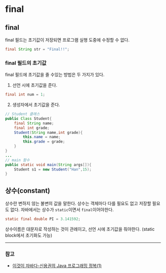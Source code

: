 # final
## final
final 필드는 초기값이 저장되면 프로그램 실행 도중에 수정할 수 없다.
```java
final String str = "Final!!";
```
### final 필드의 초기값
final 필드에 초기값을 줄 수있는 방법은 두 가지가 있다.

1. 선언 시에 초기값을 준다.
```java
final int num = 1;
```
2. 생성자에서 초기값을 준다.
```java
// Student 클래스
public Class Student{
	final String name;
	final int grade;
    Student(String name,int grade){
    	this.name = name;
        this.grade = grade;
    }
}
...
// main 함수
public static void main(String args[]){
	Student s1 = new Student("Han",15);
}
```
## 상수(constant)
상수란 변하지 않는 불변의 값을 말한다. 상수는 객체마다 다를 필요도 없고 저장할 필요도 없다.
자바에서는 상수가 ``static``이면서 ``final``이어야한다.
```java
static final double PI = 3.141592;
```
상수이름은 대문자로 작성하는 것이 관례이고, 선언 시에 초기값을 줘야한다. (static block에서 초기화도 가능)

---
### 참고
- [이것이 자바다-신용권의 Java 프로그래밍 정복(1)]("https://www.hanbit.co.kr/store/books/look.php?p_code=B1460673937")

